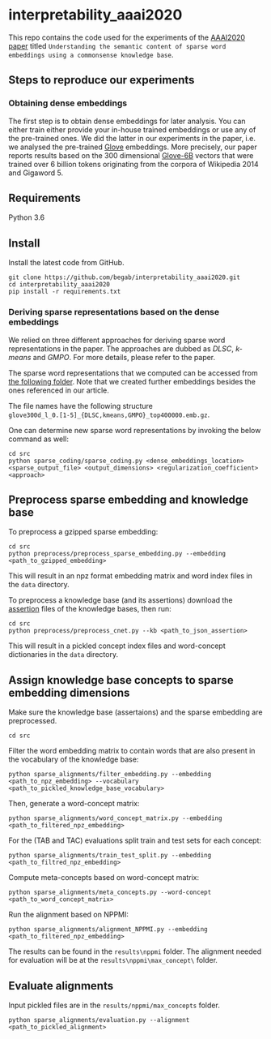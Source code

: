 # interpretability_aaai2020
This repo contains the code used for the experiments of the [AAAI2020 paper](https://www.cs.ou.edu/~diochnos/research/publications/bbdt-aaai-20.pdf) titled `Understanding the semantic content of sparse word embeddings using a commonsense knowledge base`.

## Steps to reproduce our experiments



### Obtaining dense embeddings
The first step is to obtain dense embeddings for later analysis. You can either train either provide your in-house trained embeddings or use any of the pre-trained ones. We did the latter in our experiments in the paper, i.e. we analysed the pre-trained [Glove](https://nlp.stanford.edu/projects/glove/) embeddings. More precisely, our paper reports results based on the 300 dimensional [Glove-6B](http://nlp.stanford.edu/data/glove.6B.zip) vectors that were trained over 6 billion tokens originating from the corpora of Wikipedia 2014 and Gigaword 5.
## Requirements
Python 3.6
## Install
Install the latest code from GitHub.

    git clone https://github.com/begab/interpretability_aaai2020.git
    cd interpretability_aaai2020
    pip install -r requirements.txt

### Deriving sparse representations based on the dense embeddings

We relied on three different approaches for deriving sparse word representations in the paper. The approaches are dubbed as _DLSC_, _k-means_ and _GMPO_. For more details, please refer to the paper.

The sparse word representations that we computed can be accessed from [the following folder](http://www.inf.u-szeged.hu/~berendg/sparse_glove_extended/). Note that we created further embeddings besides the ones referenced in our article.

The file names have the following structure  
`glove300d_l_0.[1-5]_{DLSC,kmeans,GMPO}_top400000.emb.gz`.

One can determine new sparse word representations by invoking the below command as well:

	cd src
	python sparse_coding/sparse_coding.py <dense_embeddings_location> <sparse_output_file> <output_dimensions> <regularization_coefficient> <approach>

## Preprocess sparse embedding and knowledge base
To preprocess a gzipped sparse embedding:
	
	cd src
	python preprocess/preprocess_sparse_embedding.py --embedding <path_to_gzipped_embedding>

This will result in an npz format embedding matrix and word index files in the `data` directory.
	
To preprocess a knowledge base (and its assertions) download the [assertion][1] files of the knowledge bases, then run:

	cd src
	python preprocess/preprocess_cnet.py --kb <path_to_json_assertion>
	
This will result in a pickled concept index files and word-concept dictionaries in the `data` directory.

## Assign knowledge base concepts to sparse embedding dimensions
Make sure the knowledge base (assertaions) and the sparse embedding are preprocessed.

	cd src
	
Filter the word embedding matrix to contain words that are also present in the vocabulary of the knowledge base:

	python sparse_alignments/filter_embedding.py --embedding <path_to_npz_embedding> --vocabulary <path_to_pickled_knowledge_base_vocabulary>

Then, generate a word-concept matrix:

	python sparse_alignments/word_concept_matrix.py --embedding <path_to_filtered_npz_embedding>
	
For the (TAB and TAC) evaluations split train and test sets for each concept:

	python sparse_alignments/train_test_split.py --embedding <path_to_filtred_npz_embedding>

Compute meta-concepts based on word-concept matrix:

	python sparse_alignments/meta_concepts.py --word-concept <path_to_word_concept_matrix>
	
Run the alignment based on NPPMI:
	
	python sparse_alignments/alignment_NPPMI.py --embedding <path_to_filtered_npz_embedding>

The results can be found in the `results\nppmi` folder. The alignment needed for evaluation will be at the `results\nppmi\max_concept\` folder.
	
## Evaluate alignments
Input pickled files are in the `results/nppmi/max_concepts` folder.

	python sparse_alignments/evaluation.py --alignment <path_to_pickled_alignment>

[1]: https://drive.google.com/open?id=1_gMhgPb2-O84WrZsR2ZnOh3bNVVsdrIQ	
